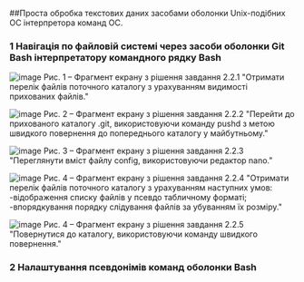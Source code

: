 ##Проста обробка текстових даних засобами оболонки Unix-подібних ОС інтерпретора команд ОС. 
### 1 Навігація по файловій системі через засоби оболонки Git Bash інтерпретатору командного рядку Bash

![image](https://github.com/khachatryangrigor/WebAR-Ronalds-Telegraph/blob/Laboratory-work-3/1.png)
Рис. 1 – Фрагмент екрану з рішення завдання 2.2.1 "Отримати перелік файлів поточного каталогу з урахуванням видимості прихованих файлів."

![image](https://github.com/khachatryangrigor/WebAR-Ronalds-Telegraph/blob/Laboratory-work-3/2.png)
Рис. 2 – Фрагмент екрану з рішення завдання 2.2.2 "Перейти до прихованого каталогу .git, використовуючи команду pushd з метою
швидкого повернення до попереднього каталогу у майбутньому."

![image](https://github.com/khachatryangrigor/WebAR-Ronalds-Telegraph/blob/Laboratory-work-3/3.png)
Рис. 3 – Фрагмент екрану з рішення завдання 2.2.3 "Переглянути вміст файлу config, використовуючи редактор nano."

![image](https://github.com/khachatryangrigor/WebAR-Ronalds-Telegraph/blob/Laboratory-work-3/4.png)
Рис. 4 – Фрагмент екрану з рішення завдання 2.2.4 "Отримати перелік файлів поточного каталогу з урахуванням наступних умов:
-відображення списку файлів у псевдо табличному форматі;
-впорядкування порядку слідування файлів за убуванням їх розміру."

![image](https://github.com/khachatryangrigor/WebAR-Ronalds-Telegraph/blob/Laboratory-work-3/5.png)
Рис. 4 – Фрагмент екрану з рішення завдання 2.2.5 "Повернутися до каталогу, використовуючи команду швидкого повернення."

### 2 Налаштування псевдонімів команд оболонки Bash
